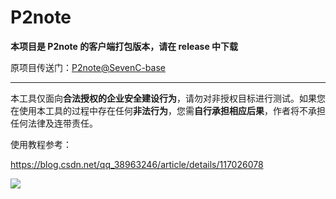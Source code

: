 # P2note

**本项目是 P2note 的客户端打包版本，请在 release 中下载**

原项目传送门：[P2note@SevenC-base](https://github.com/SevenC-base/P2note)

---

本工具仅面向**合法授权的企业安全建设行为**，请勿对非授权目标进行测试。如果您在使用本工具的过程中存在任何**非法行为**，您需**自行承担相应后果**，作者将不承担任何法律及连带责任。

使用教程参考：

https://blog.csdn.net/qq_38963246/article/details/117026078

<img src='https://github.com/SevenC-base/P2note/blob/main/1.gif'/>


